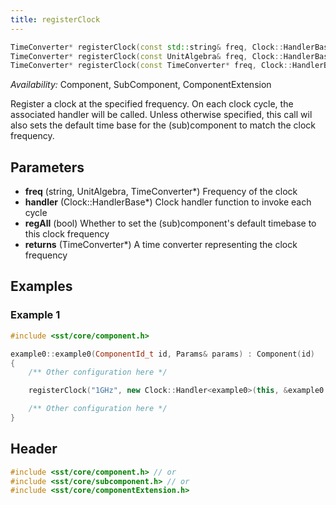 ```yaml
---
title: registerClock
---
```


```cpp
TimeConverter* registerClock(const std::string& freq, Clock::HandlerBase* handler, bool regAll = true);
TimeConverter* registerClock(const UnitAlgebra& freq, Clock::HandlerBase* handler, bool regAll = true);
TimeConverter* registerClock(const TimeConverter* freq, Clock::HandlerBase* handler, bool regAll = true);
```
*Availability:* Component, SubComponent, ComponentExtension

Register a clock at the specified frequency. On each clock cycle, the associated handler will be called. Unless otherwise specified, this call wil also sets the default time base for the (sub)component to match the clock frequency.


## Parameters
* **freq** (string, UnitAlgebra, TimeConverter*) Frequency of the clock
* **handler** (Clock::HandlerBase*) Clock handler function to invoke each cycle
* **regAll** (bool) Whether to set the (sub)component's default timebase to this clock frequency
* **returns** (TimeConverter*) A time converter representing the clock frequency


## Examples

<!--- SOURCE_CODE: sst-elements/src/sst/elements/simpleElementExample/example0.cc --->
### Example 1
```cpp
#include <sst/core/component.h>

example0::example0(ComponentId_t id, Params& params) : Component(id)
{
    /** Other configuration here */

    registerClock("1GHz", new Clock::Handler<example0>(this, &example0::clockTic));

    /** Other configuration here */
}
```

## Header
```cpp
#include <sst/core/component.h> // or
#include <sst/core/subcomponent.h> // or
#include <sst/core/componentExtension.h>
```
